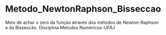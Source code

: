 # Metodo_NewtonRaphson_Bisseccao
Meio de achar o zero da função através dos métodos de Newton-Raphson e da Bisseccão. Disciplina Métodos Numéricos-UFRJ
